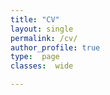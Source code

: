 ```yaml
---
title: "CV"
layout: single
permalink: /cv/
author_profile: true
type:  page
classes:  wide

---
```


<object data="../assets/CV_postdoc_071724.pdf" width="1000" height="1000" type='application/pdf'></object>